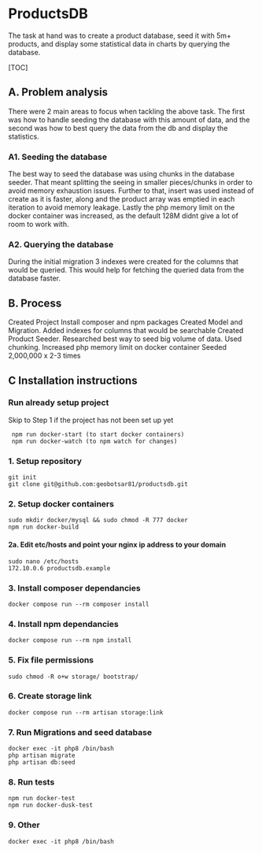 # ProductsDB

The task at hand was to create a product database, seed it with 5m+ products, and display some statistical data in charts by querying the database.

[TOC]

## A. Problem analysis

There were 2 main areas to focus when tackling the above task. The first was how to handle seeding the database with this amount of data, and the second was how to best query the data from the db and display the statistics.

### A1. Seeding the database

The best way to seed the database was using chunks in the database seeder. That meant splitting the seeing in smaller pieces/chunks in order to avoid memory exhaustion issues. Further to that, insert was used instead of create as it is faster, along
and the product array was emptied in each iteration to avoid memory leakage. Lastly the php memory limit on the docker container was increased, as the default 128M didnt give a lot of room to work with.

### A2. Querying the database

During the initial migration 3 indexes were created for the columns that would be queried. This would help for fetching the queried data from the database faster.

## B. Process

Created Project
Install composer and npm packages
Created Model and Migration. Added indexes for columns that would be searchable
Created Product Seeder. Researched best way to seed big volume of data. Used chunking. Increased php memory limit on docker container
Seeded 2,000,000 x 2-3 times

## C Installation instructions

### Run already setup project

Skip to Step 1 if the project has not been set up yet

     npm run docker-start (to start docker containers)
     npm run docker-watch (to npm watch for changes)

### 1. Setup repository

    git init
    git clone git@github.com:geobotsar81/productsdb.git

### 2. Setup docker containers

    sudo mkdir docker/mysql && sudo chmod -R 777 docker
    npm run docker-build

#### 2a. Edit etc/hosts and point your nginx ip address to your domain

    sudo nano /etc/hosts
    172.10.0.6 productsdb.example

### 3. Install composer dependancies

    docker compose run --rm composer install

### 4. Install npm dependancies

    docker compose run --rm npm install

### 5. Fix file permissions

    sudo chmod -R o+w storage/ bootstrap/

### 6. Create storage link

    docker compose run --rm artisan storage:link

### 7. Run Migrations and seed database

    docker exec -it php8 /bin/bash
    php artisan migrate
    php artisan db:seed

### 8. Run tests

    npm run docker-test
    npm run docker-dusk-test

### 9. Other

    docker exec -it php8 /bin/bash
